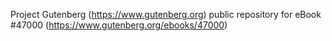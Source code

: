 Project Gutenberg (https://www.gutenberg.org) public repository for
eBook #47000 (https://www.gutenberg.org/ebooks/47000)
